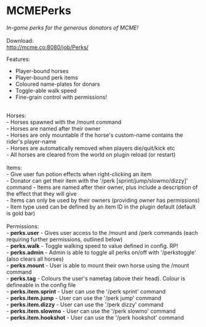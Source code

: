 MCMEPerks
=========

<i>In-game perks for the generous donators of MCME!</i><br/>
<br/>
Download:<br/>
http://mcme.co:8080/job/Perks/
<br/>

Features:<br/>
- Player-bound horses<br/>
- Player-bound perk items<br/>
- Coloured name-plates for donars<br/>
- Toggle-able walk speed</br>
- Fine-grain control with permissions!<br/>

<br/>
Horses:<br/>
- Horses spawned with the /mount command<br/>
- Horses are named after their owner<br/>
- Horses are only mountable if the horse's custom-name contains the rider's player-name<br/>
- Horses are automatically removed when players die/quit/kick etc<br/>
- All horses are cleared from the world on plugin reload (or restart)<br/>
 
<br/>
Items:<br/>
- Give user fun potion effects when right-clicking an item<br/>
- Donator can get their item with the '/perk [sprint/jump/slowmo/dizzy]' command
- Items are named after their owner, plus include a description of the effect that they will give<br/>
- Items can only be used by their owners (providing owner has permissions)<br/>
- Item type used can be defined by an item ID in the plugin default (default is gold bar)<br/>

<br/>
Permissions:<br/>
- <b>perks.user</b> - Gives user access to the /mount and /perk commands (each requiring further permissions, outlined below)<br/>
- <b>perks.walk</b> - Toggle walking speed to value defined in config. RP!<br/>
- <b>perks.admin</b> - Admin is able to toggle all perks on/off with '/perkstoggle' (also clears all horses)<br/>
- <b>perks.mount</b> - User is able to mount their own horse using the /mount command<br/>
- <b>perks.tag</b> - Colours the user's nametag (above their head). Colour is defineable in the config file<br/>
- <b>perks.item.sprint</b> - User can use the '/perk sprint' command<br/>
- <b>perks.item.jump</b> - User can use the '/perk jump' command<br/>
- <b>perks.item.dizzy</b> - User can use the '/perk dizzy' command<br/>
- <b>perks.item.slowmo</b> - User can use the '/perk slowmo' command<br/>
- <b>perks.item.hookshot</b> - User can use the '/perk hookshot' command<br/>
